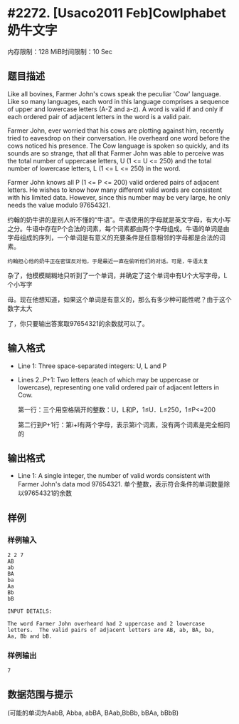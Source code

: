 # #2272. [Usaco2011 Feb]Cowlphabet  奶牛文字

内存限制：128 MiB时间限制：10 Sec

## 题目描述


Like all bovines, Farmer John's cows speak the peculiar 'Cow'
language. Like so many languages, each word in this language comprises
a sequence of upper and lowercase letters (A-Z and a-z).  A word
is valid if and only if each ordered pair of adjacent letters in
the word is a valid pair.

Farmer John, ever worried that his cows are plotting against him,
recently tried to eavesdrop on their conversation. He overheard one
word before the cows noticed his presence. The Cow language is
spoken so quickly, and its sounds are so strange, that all that
Farmer John was able to perceive was the total number of uppercase
letters, U (1 <= U <= 250) and the total number of lowercase
letters, L (1 <= L <= 250) in the word.

Farmer John knows all P (1 <= P <= 200) valid ordered pairs of
adjacent letters.  He wishes to know how many different valid
words are consistent with his limited data.  However, since
this number may be very large, he only needs the value modulo
97654321.


   约翰的奶牛讲的是别人听不懂的&ldquo;牛语&rdquo;。牛语使用的字母就是英文字母，有大小写之分。牛语中存在P个合法的词素，每个词素都由两个字母组成。牛语的单词是由字母组成的序列，一个单词是有意义的充要条件是任意相邻的字母都是合法的词素。

    约翰担心他的奶牛正在密谋反对他，于是最近一直在偷听他们的对话。可是，牛语太复

杂了，他模模糊糊地只听到了一个单词，并确定了这个单词中有U个大写字母，L个小写字

母。现在他想知道，如果这个单词是有意义的，那么有多少种可能性呢？由于这个数字太大

了，你只要输出答案取97654321的余数就可以了。

## 输入格式


* Line 1: Three space-separated integers: U, L and P

* Lines 2..P+1: Two letters (each of which may be uppercase or
        lowercase), representing one valid ordered pair of adjacent
        letters in Cow.


  第一行：三个用空格隔开的整数：U，L和P，1&le;U．L&le;250，1&le;P<=200

  第二行到P+1行：第i+l有两个字母，表示第i个词素，没有两个词素是完全相同的

## 输出格式


* Line 1: A single integer, the number of valid words consistent with
        Farmer  John's data mod 97654321.
单个整数，表示符合条件的单词数量除以97654321的余数

## 样例

### 样例输入

    
    2 2 7
    AB
    ab
    BA
    ba
    Aa
    Bb
    bB
    
    INPUT DETAILS:
    
    The word Farmer John overheard had 2 uppercase and 2 lowercase
    letters.  The valid pairs of adjacent letters are AB, ab, BA, ba,
    Aa, Bb and bB.
    
    
    

### 样例输出

    
    7
    
    
    

## 数据范围与提示

(可能的单词为AabB, Abba, abBA, BAab,BbBb, bBAa, bBbB)
